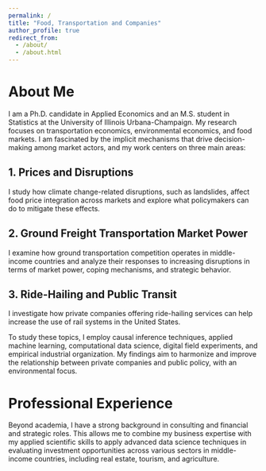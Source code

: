 ```yaml
---
permalink: /
title: "Food, Transportation and Companies"
author_profile: true
redirect_from: 
  - /about/
  - /about.html
---
```


# About Me

I am a Ph.D. candidate in Applied Economics and an M.S. student in Statistics at the University of Illinois Urbana-Champaign. My research focuses on transportation economics, environmental economics, and food markets. I am fascinated by the implicit mechanisms that drive decision-making among market actors, and my work centers on three main areas:

## 1. Prices and Disruptions
I study how climate change-related disruptions, such as landslides, affect food price integration across markets and explore what policymakers can do to mitigate these effects.  

## 2. Ground Freight Transportation Market Power
I examine how ground transportation competition operates in middle-income countries and analyze their responses to increasing disruptions in terms of market power, coping mechanisms, and strategic behavior.  

## 3. Ride-Hailing and Public Transit
I investigate how private companies offering ride-hailing services can help increase the use of rail systems in the United States.  

To study these topics, I employ causal inference techniques, applied machine learning, computational data science, digital field experiments, and empirical industrial organization. My findings aim to harmonize and improve the relationship between private companies and public policy, with an environmental focus.  

# Professional Experience

Beyond academia, I have a strong background in consulting and financial and strategic roles. This allows me to combine my business expertise with my applied scientific skills to apply advanced data science techniques in evaluating investment opportunities across various sectors in middle-income countries, including real estate, tourism, and agriculture.
